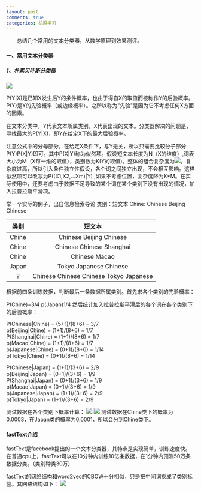 ```yaml
---
layout: post
comments: true
categories: 机器学习
---
```

&emsp;&emsp;总结几个常用的文本分类器，从数学原理到效果测评。

#### 一、常用文本分类器
##### 1、朴素贝叶斯分类器

<img src="http://chart.googleapis.com/chart?cht=tx&chl=P(Y|X)=\frac{P(Y)P(X|Y)}{P(X)}">

P(Y|X)是已知X发生后Y的条件概率，也由于得自X的取值而被称作Y的后验概率。    
P(Y)是Y的先验概率（或边缘概率）。之所以称为"先验"是因为它不考虑任何X方面的因素。

在文本分类中，Y代表文本所属类别，X代表出现的文本。分类器解决的问题是，寻找最大的P(Y|X)，即Y在给定X下的最大后验概率。

注意公式中的分母部分，在给定X条件下，与Y无关，所以只需要比较分子部分P(Y)P(X|Y)即可。其中P(X|Y)称为似然项。假设短文本长度为N（X的维度）,词表大小为M（X每一维的取值），类别数为K(Y的取值)。整体的组合复杂度为<img src="http://chart.googleapis.com/chart?cht=tx&chl=K*M^{N}">，复杂度过高，所以引入条件独立性假设，各个词之间独立出现，不会相互影响。这样似然项可以改写为P((X1,X2,...Xm)|Y) ,如果不考虑位置，复杂度降为K*M。在实际使用中，还要考虑由于数据不足导致的某个词在某个类别下没有出现的情况，加入拉普拉斯平滑项。

举一个实际的例子，出自信息检索导论
类别：短文本
Chine: Chinese Beijing Chinese

|类别|短文本|
|:---:|:---:|
|Chine| Chinese Beijing Chinese |
|Chine| Chinese Chinese Shanghai|
|Chine| Chinese Macao|
|Japan| Tokyo Japanese Chinese|
|?| Chinese Chinese Chinese Tokyo Japanese|

根据前四条训练数据，判断最后一条数据所属类别。首先求各个类别的先验概率：

P(Chine)=3/4
p(Japan)1/4
然后统计加入拉普拉斯平滑后的各个词在各个类别下的后验概率：

P(Chinese|Chine) = (5+1)/(8+6) = 3/7    
p(Beijing|Chine) = (1+1)/(8+6) = 1/7    
P(Shanghai|Chine) = (1+1)/(8+6) = 1/7    
p(Macao|Chine) = (1+1)/(8+6) = 1/7    
p(Japanese|Chine) = (0+1)/(8+6) = 1/14    
p(Tokyo|Chine) = (0+1)/(8+6) = 1/14   

P(Chinese|Japan) = (1+1)/(3+6) = 2/9    
p(Beijing|Japan) = (0+1)/(3+6) = 1/9    
P(Shanghai|Japan) = (0+1)/(3+6) = 1/9    
p(Macao|Japan) = (0+1)/(3+6) = 1/9    
p(Japanese|Japan) = (1+1)/(3+6) = 2/9    
p(Tokyo|Japan) = (1+1)/(3+6) = 2/9    

测试数据在各个类别下概率计算：
<img src="http://chart.googleapis.com/chart?cht=tx&chl=P(China|Chinese Chinese Chinese Tokyo Japanese)=>
P(China)P(Chinese|China)^{3}P(Tokyo|China)P(Japanese|China)=\frac{3}{4}\ast (\frac{3}{7})^{3}\ast \frac{1}{14}\ast \frac{1}{14}
">
<img src="http://chart.googleapis.com/chart?cht=tx&chl=P(Japan|Chinese Chinese Chinese Tokyo Japanese)=>
P(Japan)P(Chinese|Japan)^{3}P(Tokyo|Japan)P(Japanese|Japan)=\frac{1}{4}\ast (\frac{2}{9})^{3}\ast \frac{2}{9}\ast \frac{2}{9}
">
测试数据在Chine类下的概率为0.0003，在Japan类的概率为0.0001，所以会分到Chine类下。

#### fastText介绍
fastText是facebook提出的一个文本分类器，其特点是实现简单，训练速度快。在普通cpu上，fastText可以在10分钟内训练10亿条数据，在1分钟内预测50万条数据分类。（类别种类30万）

fastText的网络结构和word2vec的CBOW十分相似，只是把中间词换成了类别标签。其网络结构如下：
![](http://ww1.sinaimg.cn/large/75e7ad61ly1fv0125naagj20go08aaa9.jpg)
